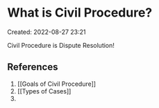 # What is Civil Procedure?
Created: 2022-08-27 23:21

Civil Procedure is Dispute Resolution!


## References

1. [[Goals of Civil Procedure]]
2. [[Types of Cases]]
3. 